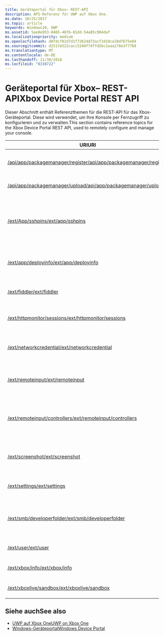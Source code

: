```yaml
---
title: Geräteportal für Xbox– REST-API
description: API-Referenz für UWP auf Xbox One.
ms.date: 10/25/2017
ms.topic: article
keywords: Windows10, UWP
ms.assetid: 5ae8e953-0465-487b-81dd-54a85c904daf
ms.localizationpriority: medium
ms.openlocfilehash: d8fdcf01d7d1f72624d73acf2d10ce28dfb75e04
ms.sourcegitcommit: d2517e522cacc5240f7dffd5bc1eaa278e3f7768
ms.translationtype: MT
ms.contentlocale: de-DE
ms.lasthandoff: 11/30/2018
ms.locfileid: "8338722"
---
```

# <a name="xbox-device-portal-rest-api"></a><span data-ttu-id="de4a4-104">Geräteportal für Xbox– REST-API</span><span class="sxs-lookup"><span data-stu-id="de4a4-104">Xbox Device Portal REST API</span></span>

<span data-ttu-id="de4a4-105">Dieser Abschnitt enthält Referenzthemen für die REST-API für das Xbox-Geräteportal. Diese wird verwendet, um Ihre Konsole per Fernzugriff zu konfigurieren und zu verwalten.</span><span class="sxs-lookup"><span data-stu-id="de4a4-105">This section contains reference topics for the Xbox Device Portal REST API, used to remotely configure and manage your console.</span></span>

| <span data-ttu-id="de4a4-106">URI</span><span class="sxs-lookup"><span data-stu-id="de4a4-106">URI</span></span>        | <span data-ttu-id="de4a4-107">Beschreibung</span><span class="sxs-lookup"><span data-stu-id="de4a4-107">Description</span></span> |
|------------|-------------|
|[<span data-ttu-id="de4a4-108">/api/app/packagemanager/register</span><span class="sxs-lookup"><span data-stu-id="de4a4-108">/api/app/packagemanager/register</span></span>](wdp-loose-folder-register-api.md)| <span data-ttu-id="de4a4-109">Registriert eine App, die in einem losen Ordner enthalten ist.</span><span class="sxs-lookup"><span data-stu-id="de4a4-109">Registers an app that is contained in a loose folder.</span></span> |
|[<span data-ttu-id="de4a4-110">/api/app/packagemanager/upload</span><span class="sxs-lookup"><span data-stu-id="de4a4-110">/api/app/packagemanager/upload</span></span>](wdp-folder-upload.md)| <span data-ttu-id="de4a4-111">Lädt einen ganzen Ordner zur Konsole hoch.</span><span class="sxs-lookup"><span data-stu-id="de4a4-111">Uploads an entire folder to the console.</span></span> |
|[<span data-ttu-id="de4a4-112">/ext/App/sshpins</span><span class="sxs-lookup"><span data-stu-id="de4a4-112">/ext/app/sshpins</span></span>](uwp-sshpins-api.md)| <span data-ttu-id="de4a4-113">Löschen Sie alle vertrauenswürdigen SSH-PINs per Fernzugriff.</span><span class="sxs-lookup"><span data-stu-id="de4a4-113">Clear all trusted SSH pins remotely.</span></span> <span data-ttu-id="de4a4-114">Dies erfordert die erneute PIN-Kopplung für die UWP-Entwicklung in Visual Studio.</span><span class="sxs-lookup"><span data-stu-id="de4a4-114">Will require doing pin pairing again for Visual Studio UWP development.</span></span> |
|[<span data-ttu-id="de4a4-115">/ext/app/deployinfo</span><span class="sxs-lookup"><span data-stu-id="de4a4-115">/ext/app/deployinfo</span></span>](uwp-deployinfo-api.md)| <span data-ttu-id="de4a4-116">Fordert Bereitstellungsinformationen für ein oder mehrere installierte Pakete an.</span><span class="sxs-lookup"><span data-stu-id="de4a4-116">Requests deployment information for one or more installed packages.</span></span> |
|[<span data-ttu-id="de4a4-117">/ext/fiddler</span><span class="sxs-lookup"><span data-stu-id="de4a4-117">/ext/fiddler</span></span>](wdp-fiddler-api.md)| <span data-ttu-id="de4a4-118">Zum Aktivieren und Deaktivieren der Fiddler-Netzwerkablaufverfolgung</span><span class="sxs-lookup"><span data-stu-id="de4a4-118">Enable and disable Fiddler network tracing.</span></span> |
|[<span data-ttu-id="de4a4-119">/ext/httpmonitor/sessions</span><span class="sxs-lookup"><span data-stu-id="de4a4-119">/ext/httpmonitor/sessions</span></span>](wdp-httpMonitor-api.md)| <span data-ttu-id="de4a4-120">Abrufen des HTTP-Datenverkehrs aus der fokussierten App auf der Xbox</span><span class="sxs-lookup"><span data-stu-id="de4a4-120">Get HTTP traffic from the focused app on Xbox.</span></span> |
|[<span data-ttu-id="de4a4-121">/ext/networkcredential</span><span class="sxs-lookup"><span data-stu-id="de4a4-121">/ext/networkcredential</span></span>](uwp-networkcredentials-api.md)| <span data-ttu-id="de4a4-122">Hinzufügen, Entfernen oder Aktualisieren der Netzwerkanmeldeinformationen</span><span class="sxs-lookup"><span data-stu-id="de4a4-122">Add, remove, or update network credentials.</span></span> |
|[<span data-ttu-id="de4a4-123">/ext/remoteinput</span><span class="sxs-lookup"><span data-stu-id="de4a4-123">/ext/remoteinput</span></span>](uwp-remoteinput-api.md)| <span data-ttu-id="de4a4-124">Senden von Tastatur-, Maus- oder Controllereingaben auf einer Xbox per Fernzugriff</span><span class="sxs-lookup"><span data-stu-id="de4a4-124">Send keyboard, mouse, or controller input remotely to an Xbox.</span></span> |
|[<span data-ttu-id="de4a4-125">/ext/remoteinput/controllers</span><span class="sxs-lookup"><span data-stu-id="de4a4-125">/ext/remoteinput/controllers</span></span>](uwp-remoteinput-controllers-api.md)| <span data-ttu-id="de4a4-126">Abrufen der Anzahl der angeschlossenen physischen Controller oder Deaktivieren aller physischen Controller</span><span class="sxs-lookup"><span data-stu-id="de4a4-126">Get the number of attached physical controllers or turn off all physical controllers.</span></span> |
|[<span data-ttu-id="de4a4-127">/ext/screenshot</span><span class="sxs-lookup"><span data-stu-id="de4a4-127">/ext/screenshot</span></span>](wdp-media-capture-api.md)| <span data-ttu-id="de4a4-128">Erfasst eine PNG-Darstellung des Bildschirms, der zurzeit auf der Konsole angezeigt wird.</span><span class="sxs-lookup"><span data-stu-id="de4a4-128">Captures a PNG representation of the screen currently displayed on the console.</span></span> |
|[<span data-ttu-id="de4a4-129">/ext/settings</span><span class="sxs-lookup"><span data-stu-id="de4a4-129">/ext/settings</span></span>](wdp-xboxsettings-api.md)| <span data-ttu-id="de4a4-130">Greift auf Xbox One-Entwicklereinstellungen zu.</span><span class="sxs-lookup"><span data-stu-id="de4a4-130">Accesses Xbox One developer settings.</span></span> |
|[<span data-ttu-id="de4a4-131">/ext/smb/developerfolder</span><span class="sxs-lookup"><span data-stu-id="de4a4-131">/ext/smb/developerfolder</span></span>](wdp-smb-api.md)| <span data-ttu-id="de4a4-132">Greift über den Datei-Explorer auf Ihrem Entwicklungscomputer auf den Entwicklerordner auf Ihrer Konsole zu.</span><span class="sxs-lookup"><span data-stu-id="de4a4-132">Accesses the developer folder on your console through File Explorer on your development PC.</span></span> |
|[<span data-ttu-id="de4a4-133">/ext/user</span><span class="sxs-lookup"><span data-stu-id="de4a4-133">/ext/user</span></span>](wdp-user-management.md)| <span data-ttu-id="de4a4-134">Verwaltet Benutzer auf der Xbox One Konsole.</span><span class="sxs-lookup"><span data-stu-id="de4a4-134">Manages users on the Xbox One console.</span></span> |
|[<span data-ttu-id="de4a4-135">/ext/xbox/info</span><span class="sxs-lookup"><span data-stu-id="de4a4-135">/ext/xbox/info</span></span>](wdp-xboxinfo-api.md)| <span data-ttu-id="de4a4-136">Bietet Informationen zum Xbox One-Gerät</span><span class="sxs-lookup"><span data-stu-id="de4a4-136">Gives information about the Xbox One device.</span></span> |
|[<span data-ttu-id="de4a4-137">/ext/xboxlive/sandbox</span><span class="sxs-lookup"><span data-stu-id="de4a4-137">/ext/xboxlive/sandbox</span></span>](wdp-sandbox-api.md)| <span data-ttu-id="de4a4-138">Verwaltet Ihren Xbox Live-Sandkasten.</span><span class="sxs-lookup"><span data-stu-id="de4a4-138">Manages your Xbox Live sandbox.</span></span> |

## <a name="see-also"></a><span data-ttu-id="de4a4-139">Siehe auch</span><span class="sxs-lookup"><span data-stu-id="de4a4-139">See also</span></span>

- [<span data-ttu-id="de4a4-140">UWP auf Xbox One</span><span class="sxs-lookup"><span data-stu-id="de4a4-140">UWP on Xbox One</span></span>](index.md)
- [<span data-ttu-id="de4a4-141">Windows-Geräteportal</span><span class="sxs-lookup"><span data-stu-id="de4a4-141">Windows Device Portal</span></span>](../debug-test-perf/device-portal.md)